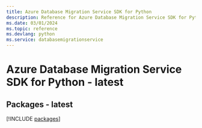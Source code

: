 ```yaml
---
title: Azure Database Migration Service SDK for Python
description: Reference for Azure Database Migration Service SDK for Python
ms.date: 03/01/2024
ms.topic: reference
ms.devlang: python
ms.service: databasemigrationservice
---
```

# Azure Database Migration Service SDK for Python - latest
## Packages - latest
[!INCLUDE [packages](database-migration-service-index.md)]